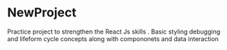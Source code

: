 # NewProject

Practice project to strengthen the React Js skills . Basic styling debugging and lifeform cycle concepts along with compononets and data interaction
